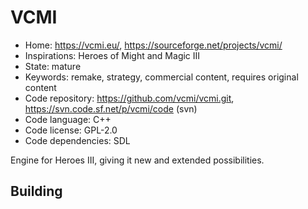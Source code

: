 # VCMI

- Home: https://vcmi.eu/, https://sourceforge.net/projects/vcmi/
- Inspirations: Heroes of Might and Magic III
- State: mature
- Keywords: remake, strategy, commercial content, requires original content
- Code repository: https://github.com/vcmi/vcmi.git, https://svn.code.sf.net/p/vcmi/code (svn)
- Code language: C++
- Code license: GPL-2.0
- Code dependencies: SDL

Engine for Heroes III, giving it new and extended possibilities.

## Building
